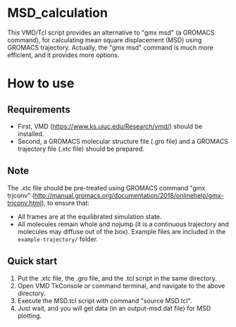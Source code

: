 # MSD_calculation
This VMD/Tcl script provides an alternative to "gmx msd" (a GROMACS command), for calculating mean square displacement (MSD) using GROMACS trajectory.
Actually, the "gmx msd" command is much more efficient, and it provides more options.


# How to use

## Requirements
- First, VMD (https://www.ks.uiuc.edu/Research/vmd/) should be installed.
- Second, a GROMACS molecular structure file (.gro file) and a GROMACS trajectory file (.xtc file) should be prepared.

## Note
The .xtc file should be pre-treated using GROMACS command "gmx trjconv" (http://manual.gromacs.org/documentation/2018/onlinehelp/gmx-trjconv.html), to ensure that:
- All frames are at the equilibrated simulation state.
- All molecules remain whole and nojump (it is a continuous trajectory and molecules may diffuse out of the box).
Example files are included in the `example-trajectory/` folder.

## Quick start
1. Put the .xtc file, the .gro file, and the .tcl script in the same directory.
2. Open VMD TkConsole or command terminal, and navigate to the above directory.
3. Execute the MSD.tcl script with command "source MSD.tcl".
4. Just wait, and you will get data (in an output-msd.dat file) for MSD plotting.

